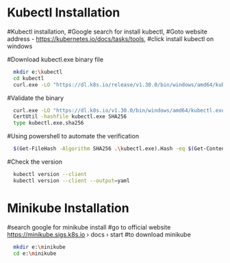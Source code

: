 # Kubectl Installation
#Kubectl installation, 
#Google search for install kubectl, 
#Goto website address - https://kubernetes.io/docs/tasks/tools, 
#click install kubectl on windows

#Download kubectl.exe binary file
```sh
  mkdir e:\kubectl
  cd kubectl
  curl.exe -LO "https://dl.k8s.io/release/v1.30.0/bin/windows/amd64/kubectl.exe"
```

#Validate the binary
```sh
  curl.exe -LO "https://dl.k8s.io/v1.30.0/bin/windows/amd64/kubectl.exe.sha256"
  CertUtil -hashfile kubectl.exe SHA256
  type kubectl.exe.sha256
```

#Using powershell to automate the verification
```sh
  $(Get-FileHash -Algorithm SHA256 .\kubectl.exe).Hash -eq $(Get-Content .\kubectl.exe.sha256)
```

#Check the version
```sh
  kubectl version --client
  kubectl version --client --output=yaml
```

# Minikube Installation

#search google for minikube install
#go to official website https://minikube.sigs.k8s.io › docs › start
#to download minikube

```sh
  mkdir e:\minikube
  cd e:\minikube
```





